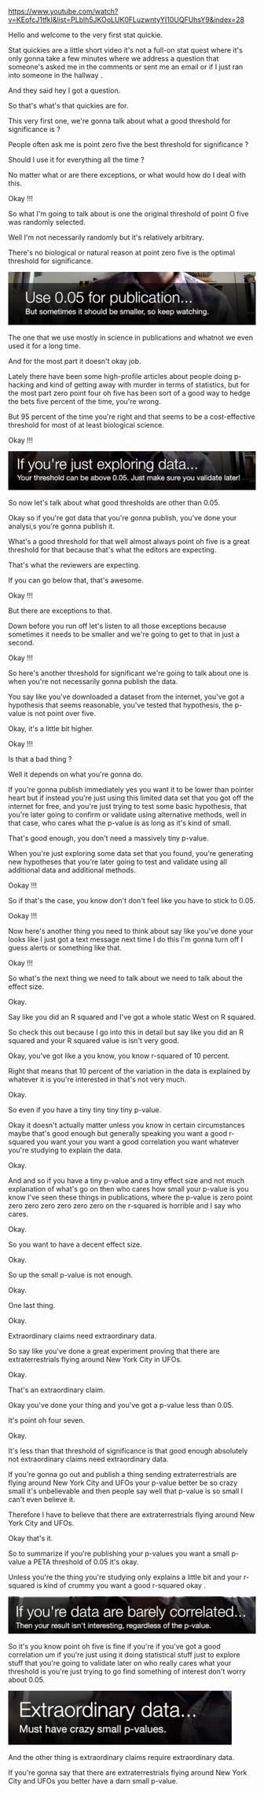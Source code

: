 <https://www.youtube.com/watch?v=KEofcJ1tfkI&list=PLblh5JKOoLUK0FLuzwntyYI10UQFUhsY9&index=28>

Hello and welcome to the very first stat quickie.

Stat quickies are a little short video it\'s not a full-on stat quest
where it\'s only gonna take a few minutes where we address a question
that someone\'s asked me in the comments or sent me an email or if I
just ran into someone in the hallway .

And they said hey I got a question.

So that\'s what\'s that quickies are for.

This very first one, we\'re gonna talk about what a good threshold for
significance is ?

People often ask me is point zero five the best threshold for
significance ?

Should I use it for everything all the time ?

No matter what or are there exceptions, or what would how do I deal with
this.

Okay !!!

So what I\'m going to talk about is one the original threshold of point
O five was randomly selected.

Well I\'m not necessarily randomly but it\'s relatively arbitrary.

There\'s no biological or natural reason at point zero five is the
optimal threshold for significance.

![](media/STATQUEST-27-STATISTICS_FUNDAMENTALS-THRESOLDS_FOR_SIGNIFICANCE/image1.png)

The one that we use mostly in science in publications and whatnot we
even used it for a long time.

And for the most part it doesn\'t okay job.

Lately there have been some high-profile articles about people doing
p-hacking and kind of getting away with murder in terms of statistics,
but for the most part zero point four oh five has been sort of a good
way to hedge the bets five percent of the time, you\'re wrong.

But 95 percent of the time you\'re right and that seems to be a
cost-effective threshold for most of at least biological science.

Okay !!!

![](media/STATQUEST-27-STATISTICS_FUNDAMENTALS-THRESOLDS_FOR_SIGNIFICANCE/image2.png)

So now let\'s talk about what good thresholds are other than 0.05.

Okay so if you\'re got data that you\'re gonna publish, you\'ve done
your analysi,s you\'re gonna publish it.

What\'s a good threshold for that well almost always point oh five is a
great threshold for that because that\'s what the editors are expecting.

That\'s what the reviewers are expecting.

If you can go below that, that\'s awesome.

Okay !!!

But there are exceptions to that.

Down before you run off let\'s listen to all those exceptions because
sometimes it needs to be smaller and we\'re going to get to that in just
a second.

Okay !!!

So here\'s another threshold for significant we\'re going to talk about
one is when you\'re not necessarily gonna publish the data.

You say like you\'ve downloaded a dataset from the internet, you\'ve got
a hypothesis that seems reasonable, you\'ve tested that hypothesis, the
p-value is not point over five.

Okay, it\'s a little bit higher.

Okay !!!

Is that a bad thing ?

Well it depends on what you\'re gonna do.

If you\'re gonna publish immediately yes you want it to be lower than
pointer heart but if instead you\'re just using this limited data set
that you got off the internet for free, and you\'re just trying to test
some basic hypothesis, that you\'re later going to confirm or validate
using alternative methods, well in that case, who cares what the p-value
is as long as it\'s kind of small.

That\'s good enough, you don\'t need a massively tiny p-value.

When you\'re just exploring some data set that you found, you\'re
generating new hypotheses that you\'re later going to test and validate
using all additional data and additional methods.

Ookay !!!

So if that\'s the case, you know don\'t don\'t feel like you have to
stick to 0.05.

Ookay !!!

Now here\'s another thing you need to think about say like you\'ve done
your looks like I just got a text message next time I do this I\'m gonna
turn off I guess alerts or something like that.

Okay !!!

So what\'s the next thing we need to talk about we need to talk about
the effect size.

Okay.

Say like you did an R squared and I\'ve got a whole static West on R
squared.

So check this out because I go into this in detail but say like you did
an R squared and your R squared value is isn\'t very good.

Okay, you\'ve got like a you know, you know r-squared of 10 percent.

Right that means that 10 percent of the variation in the data is
explained by whatever it is you\'re interested in that\'s not very much.

Okay.

So even if you have a tiny tiny tiny tiny p-value.

Okay it doesn\'t actually matter unless you know in certain
circumstances maybe that\'s good enough but generally speaking you want
a good r-squared you want your you want a good correlation you want
whatever you\'re studying to explain the data.

Okay.

And and so if you have a tiny p-value and a tiny effect size and not
much explanation of what\'s go on then who cares how small your p-value
is you know I\'ve seen these things in publications, where the p-value
is zero point zero zero zero zero zero zero on the r-squared is horrible
and I say who cares.

Okay.

So you want to have a decent effect size.

Okay.

So up the small p-value is not enough.

Okay.

One last thing.

Okay.

Extraordinary claims need extraordinary data.

So say like you\'ve done a great experiment proving that there are
extraterrestrials flying around New York City in UFOs.

Okay.

That\'s an extraordinary claim.

Okay you\'ve done your thing and you\'ve got a p-value less than 0.05.

It\'s point oh four seven.

Okay.

It\'s less than that threshold of significance is that good enough
absolutely not extraordinary claims need extraordinary data.

If you\'re gonna go out and publish a thing sending extraterrestrials
are flying around New York City and UFOs your p-value better be so crazy
small it\'s unbelievable and then people say well that p-value is so
small I can\'t even believe it.

Therefore I have to believe that there are extraterrestrials flying
around New York City and UFOs.

Okay that\'s it.

So to summarize if you\'re publishing your p-values you want a small
p-value a PETA threshold of 0.05 it\'s okay.

Unless you\'re the thing you\'re studying only explains a little bit and
your r-squared is kind of crummy you want a good r-squared okay .

![](media/STATQUEST-27-STATISTICS_FUNDAMENTALS-THRESOLDS_FOR_SIGNIFICANCE/image3.png)

So it\'s you know point oh five is fine if you\'re if you\'ve got a good
correlation um if you\'re just using it doing statistical stuff just to
explore stuff that you\'re going to validate later on who really cares
what your threshold is you\'re just trying to go find something of
interest don\'t worry about 0.05.

![](media/STATQUEST-27-STATISTICS_FUNDAMENTALS-THRESOLDS_FOR_SIGNIFICANCE/image4.png)

And the other thing is extraordinary claims require extraordinary data.

If you\'re gonna say that there are extraterrestrials flying around New
York City and UFOs you better have a darn small p-value.
